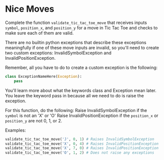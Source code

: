 # Nice Moves

Complete the function `validate_tic_tac_toe_move` that receives inputs `symbol`, `position_x`, and `position_y` for a move in Tic Tac Toe and checks to make sure each of them are valid.

There are no builtin python exceptions that describe these exceptions meaningfully if one of these move inputs are invalid, so you'll need to create two custom exceptions: InvalidSymbolException and InvalidPositionException.

Remember, all you have to do to create a custom exception is the following:

```python
class ExceptionNameHere(Exception):
    pass
```

You'll learn more about what the keywords class and Exception mean later. You leave the keyword pass in because all we need to do is raise the exception.


For this function, do the following:
Raise InvalidSymbolException if the `symbol` is not an 'X' or 'O'
Raise InvalidPositionException if the `position_x` or `position_y` are not 0, 1, or 2.

Examples:

```python
validate_tic_tac_toe_move('J', 0, 1) # Raises InvalidSymbolException
validate_tic_tac_toe_move('X', 0, 4) # Raises InvalidPositionException
validate_tic_tac_toe_move('X', 7, 0) # Raises InvalidPositionException
validate_tic_tac_toe_move('O', 1, 2) # Does not raise any exceptions
```